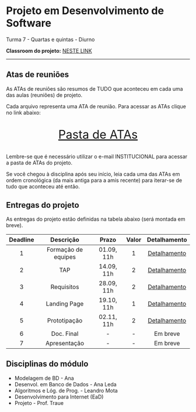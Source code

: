 # Projeto em Desenvolvimento de Software

Turma 7 - Quartas e quintas - Diurno

**Classroom do projeto:** [NESTE LINK](https://classroom.google.com/c/NDg4ODEyMTYwNjI5?cjc=ygulonw)

---

## Atas de reuniões

As ATAs de reuniões são resumos de TUDO que aconteceu em cada uma das aulas (reuniões) de projeto.

Cada arquivo representa uma ATA de reunião. Para acessar as ATAs clique no link abaixo:

<p style="font-size:2.3em;text-align:center">
    <a href="https://drive.google.com/drive/folders/1HgleOaCalASF6wCRB1EwK5OVWtVj4azw?usp=sharing" target="_blank">Pasta de ATAs</a>
</p>

Lembre-se que é necessário utilizar o e-mail INSTITUCIONAL para acessar a pasta de ATAs do projeto.

Se você chegou à disciplina após seu início, leia cada uma das ATAs em ordem cronológica (da mais antiga para a amis recente) para iterar-se de tudo que aconteceu até então.

## Entregas do projeto

As entregas do projeto estão definidas na tabela abaixo (será montada em breve).

| Deadline |      Descrição      | Prazo      | Valor | Detalhamento                                                                                                    |
|:--------:|:-------------------:|:----------:|:-----:|:---------------------------------------------------------------------------------------------------------------:|
|    1     | Formação de equipes | 01.09, 11h |   1   |[Detalhamento](https://docs.google.com/document/d/1FzpLixqdC8xUExssWjif-CZge2Vs5dKuQvuH7nf6WA0/edit?usp=sharing) |
|    2     | TAP                 | 14.09, 11h |   2   |[Detalhamento](https://docs.google.com/document/d/1j-bS0RQTAmJSsuFBCcEbmonRTeiEV48PgwPHk4yTYYg/edit?usp=sharing) |
|    3     | Requisitos          | 28.09, 11h |   2   |[Detalhamento](https://docs.google.com/document/d/1kAE_XKz4SVILhbivOqYNNQoDyBfMzXvxtW0I2Z2it3Q/edit?usp=sharing) |
|    4     | Landing Page        | 19.10, 11h |   1   |[Detalhamento](https://docs.google.com/document/d/16Ye75wUGG44SU6HRoD436XkaQ4lzekwxeLpA6d__5is/edit?usp=sharing) |
|    5     | Prototipação        | 02.11, 11h |   2   |[Detalhamento](https://docs.google.com/document/d/1g-XcoTlgf2muzuzvDv8YqsR1-TNA4n562idVXMdxif4/edit?usp=sharing) |
|    6     | Doc. Final          | -          |   -   | Em breve        |
|    7     | Apresentação        | -          |   -   | Em breve        |

## Disciplinas do módulo

- Modelagem de BD - Ana
- Desenvol. em Banco de Dados - Ana Leda
- Algoritmos e Lóg. de Prog. - Leandro Mota
- Desenvolvimento para Internet (EaD)
- Projeto - Prof. Traue
